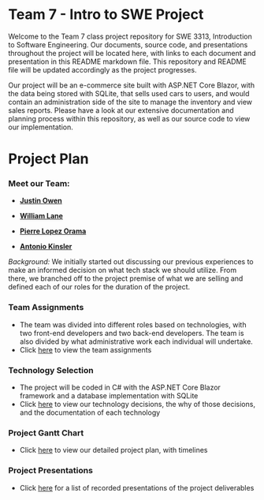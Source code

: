 # Team 7 - Intro to SWE Project

Welcome to the Team 7 class project repository for SWE 3313, Introduction to Software Engineering. Our documents, source code, and presentations throughout the project will be located here, with links to each document and presentation in this README markdown file. This repository and README file will be updated accordingly as the project progresses.

Our project will be an e-commerce site built with ASP.NET Core Blazor, with the data being stored with SQLite, that sells used cars to users, and would contain an administration side of the site to manage the inventory and view sales reports. Please have a look at our extensive documentation and planning process within this repository, as well as our source code to view our implementation.

# Project Plan

### Meet our Team:

- [**Justin Owen**](Resumes/Justin_Owen_Resume.md)

- [**William Lane**](Resumes/William_Lane_Resume.md)

- [**Pierre Lopez Orama**](Resumes/Pierre_Lopez_Orama_Resume.md)

- [**Antonio Kinsler**](Resumes/Antonio_Kinsler_Resume.md)

_Background:_
We initially started out discussing our previous experiences to make an informed decision on what tech stack we should utilize. From there, we branched off to the project premise of what we are selling and defined each of our roles for the duration of the project.

### Team Assignments

- The team was divided into different roles based on technologies, with two front-end developers and two back-end developers. The team is also divided by what administrative work each individual will undertake.
- Click [here](/Team_Assignments.mdx) to view the team assignments

### Technology Selection

- The project will be coded in C# with the ASP.NET Core Blazor framework and a database implementation with SQLite
- Click [here](/Technology_Description.mdx) to view our technology decisions, the why of those decisions, and the documentation of each technology

### Project Gantt Chart

- Click [here](https://pierretutel.youtrack.cloud/gantt-charts/226-1) to view our detailed project plan, with timelines

### Project Presentations

- Click [here](/Presentations/Presentation_Links.md) for a list of recorded presentations of the project deliverables
